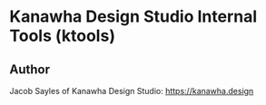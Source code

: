 # Kanawha Design Studio Internal Tools (ktools)

## Author
Jacob Sayles of Kanawha Design Studio:  https://kanawha.design
